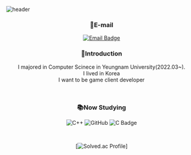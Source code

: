 ![header](https://capsule-render.vercel.app/api?type=waving&animation=fadeIn&color=gradient&height=250&section=header&text=Welcome%20to%20GeonRyoung's%20Github&fontSize=50)
<div align="center">

### 📧E-mail
  <a href="mailto:rjsfud7467@naver.com">
    <img src="https://img.shields.io/badge/Gmail-D14836?style=for-the-badge&logo=gmail&logoColor=white" alt="Email Badge" />
  </a>

<br>

### 👋Introduction 
I majored in Computer Scinece in Yeungnam University(2022.03~).<br>
I lived in Korea <br>
I want to be game client developer 

<br>

### 📚Now Studying
![C++](https://img.shields.io/badge/c++-%2300599C.svg?style=for-the-badge&logo=c%2B%2B&logoColor=white)
![GitHub](https://img.shields.io/badge/github-%23121011.svg?style=for-the-badge&logo=github&logoColor=white)
<img src="https://img.shields.io/badge/C-00599C?style=for-the-badge&logo=c&logoColor=white" alt="C Badge" />

<br>

[![Solved.ac Profile](http://mazassumnida.wtf/api/v2/generate_badge?boj=fud7467)]
</div>
